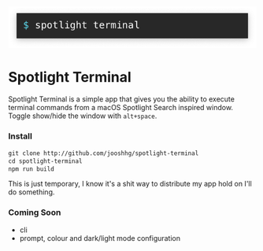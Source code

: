 ![Spotlight Terminal](https://github.com/jooshhg/spotlight-terminal/raw/master/assets/spotlight%20terminal.png)

# Spotlight Terminal
Spotlight Terminal is a simple app that gives you the ability to execute terminal commands from a macOS Spotlight Search inspired window. Toggle show/hide the window with `alt+space`.

### Install
```
git clone http://github.com/jooshhg/spotlight-terminal
cd spotlight-terminal
npm run build
```
This is just temporary, I know it's a shit way to distribute my app hold on I'll do something.

### Coming Soon

- cli
- prompt, colour and dark/light mode configuration
